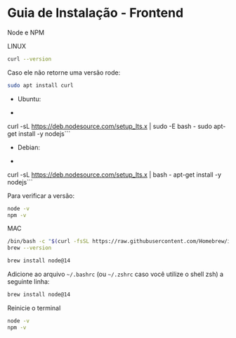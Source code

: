 # Guia de Instalação - Frontend

Node e NPM

LINUX
```sh
curl --version
```
Caso ele não retorne uma versão rode:
```sh
sudo apt install curl
```
 - Ubuntu:
 - ```sh
curl -sL https://deb.nodesource.com/setup_lts.x | sudo -E bash -
sudo apt-get install -y nodejs```
- Debian:
 - ```sh
curl -sL https://deb.nodesource.com/setup_lts.x | bash -
apt-get install -y nodejs```

Para verificar a versão:
```sh
node -v
npm -v
```


MAC
```sh
/bin/bash -c "$(curl -fsSL https://raw.githubusercontent.com/Homebrew/install/master/install.sh)"
brew --version
```
```sh
brew install node@14
```
Adicione ao arquivo `~/.bashrc` (ou `~/.zshrc` caso você utilize o shell zsh) a seguinte linha:
```sh
brew install node@14
```

Reinicie o terminal
```sh
node -v
npm -v
```


